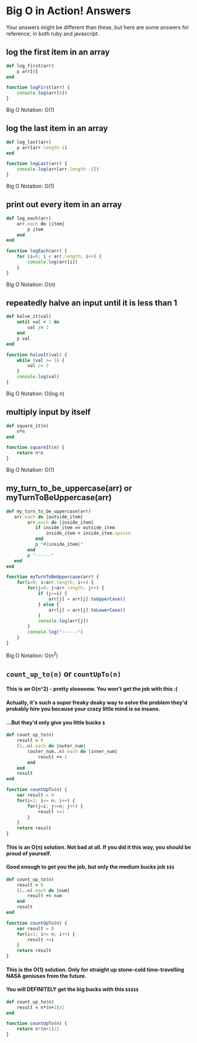 # Big O in Action! Answers

Your answers might be different than these, but here are some answers for reference, in both ruby and javascript.

## log the first item in an array
```ruby
def log_first(arr)
	p arr[0]
end
```

```javascript
function logFirst(arr) {
    console.log(arr[0])
}
```

Big O Notation: O(1)

## log the last item in an array

```ruby
def log_last(arr)
	p arr[arr.length-1]
end
```

```javascript
function logLast(arr) {
    console.log(arr[arr.length -1])
}
```

Big O Notation: O(1)

## print out every item in an array

```ruby
def log_each(arr)
	arr.each do |item|
	    p item
	end
end
```

```javascript
function logEach(arr) {
    for (i=0; i < arr.length; i++) {
        console.log(arr[i])
    }
}
```

Big O Notation: O(n)

## repeatedly halve an input until it is less than 1

```ruby
def halve_it(val)
	until val < 1 do
	    val /= 2
	end
	p val
end
```

```javascript
function halveIt(val) {
    while (val >= 1) {
        val /= 2
    }
    console.log(val)
}
```

Big O Notation: O(log n)

## multiply input by itself

```ruby
def square_it(n)
	n*n
end
```

```javascript
function squareIt(n) {
	return n*n
}
```

Big O Notation: O(1)

## my_turn_to_be_uppercase(arr) or myTurnToBeUppercase(arr)

```ruby
def my_turn_to_be_uppercase(arr)
   arr.each do |outside_item|
        arr.each do |inside_item|
           if inside_item == outside_item
               inside_item = inside_item.upcase
           end
           p "#{inside_item}"
        end
        p "------"
   end
end
```

```javascript
function myTurnToBeUppercase(arr) {
    for(i=0; i<arr.length; i++) {
        for(j=0; j<arr.length; j++) {
            if (j==i) {
                arr[j] = arr[j].toUpperCase()
            } else {
                arr[j] = arr[j].toLowerCase()
            }
            console.log(arr[j])
        }
        console.log("------")
    }
}
```

Big O Notation: O(n<sup>2</sup>)

## `count_up_to(n)` or `countUpTo(n)`

#### This is an O(n^2) - pretty slooooow. You won't get the job with this :(
#### Actually, it's such a super freaky deaky way to solve the problem they'd probably hire you because your crazy little mind is so insane. 

#### ...But they'd only give you little bucks `$`

```ruby
def count_up_to(n)
    result = 0
    (1..n).each do |outer_num|
        (outer_num..n).each do |inner_num|
            result += 1
        end
    end
    result
end
```

```javascript
function countUpTo(n) {
    var result = 0
    for(i=1; i<= n; i++) {
        for(j=i; j<=n; j++) {
            result +=1
        }
    }
    return result
}
```

#### This is an O(n) solution. Not bad at all. If you did it this way, you should be proud of yourself. 
#### Good enough to get you the job, but only the medium bucks job `$$$`

```ruby
def count_up_to(n)
    result = 0
    (1..n).each do |num|
        result += num
    end
    result
end
```

```javascript
function countUpTo(n) {
    var result = 0
    for(i=1; i<= n; i++) {
        result +=i
    }
    return result
}
```

#### This is the O(1) solution. Only for straight up stone-cold time-travelling NASA geniuses from the future. 
#### You will DEFINITELY get the big bucks with this `$$$$$`

```ruby
def count_up_to(n)
    result = n*(n+1)/2
end

```

```javascript
function countUpTo(n) {
    return n*(n+1)/2
}
```
